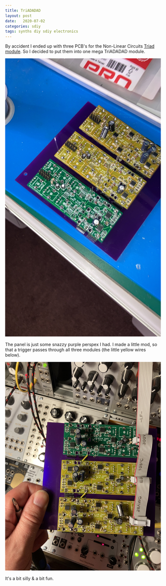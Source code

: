 ```yaml
---
title: TriADADAD
layout: post
date:   2020-07-02
categories: sdiy
tags: synths diy sdiy electronics
---
```


By accident I ended up with three PCB's for the Non-Linear Circuits [Triad module](https://www.nonlinearcircuits.com/modules/triad). So I decided to put them into one mega TriADADAD module.

![TriADADAD](/images/B94B6871-13D6-4BCB-98FC-154A07E985D5.JPG)

The panel is just some snazzy purple perspex I had. I made a little mod, so that a trigger passes through all three modules (the little yellow wires below).

![Juiced up](/images/IMG_6037.jpg)

It's a bit silly & a bit fun.
